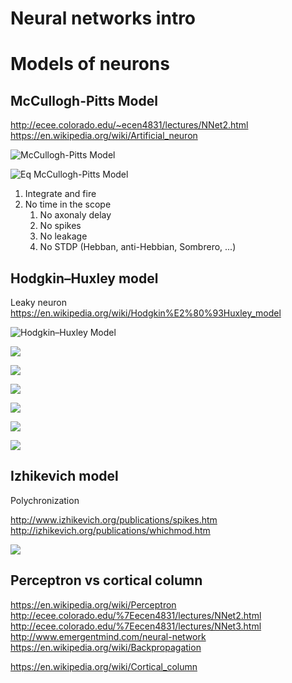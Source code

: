 # Neural networks intro

# Models of neurons 

## McCullogh-Pitts Model

http://ecee.colorado.edu/~ecen4831/lectures/NNet2.html
https://en.wikipedia.org/wiki/Artificial_neuron

![McCullogh-Pitts Model](http://ecee.colorado.edu/%7Eecen4831/lectures/MPneuron.gif)

![Eq McCullogh-Pitts Model](http://ecee.colorado.edu/%7Eecen4831/lectures/NN2img1.gif)

1. Integrate and fire 
1. No time in the scope
   1. No axonaly delay
   1. No spikes 
   1. No leakage
   1. No STDP (Hebban, anti-Hebbian, Sombrero, ...)


## Hodgkin–Huxley model

Leaky neuron
https://en.wikipedia.org/wiki/Hodgkin%E2%80%93Huxley_model


![Hodgkin–Huxley Model](https://upload.wikimedia.org/wikipedia/commons/c/cf/Hodgkin-Huxley.jpg)

![](https://wikimedia.org/api/rest_v1/media/math/render/svg/57d1b3bbb35cff6bf377c856d8bd9ae757bccb32)

![](https://wikimedia.org/api/rest_v1/media/math/render/svg/57d1b3bbb35cff6bf377c856d8bd9ae757bccb32)

![](https://wikimedia.org/api/rest_v1/media/math/render/svg/c5434aab0a1d7aafab87cd8e24132915b1b4a080)

![](https://wikimedia.org/api/rest_v1/media/math/render/svg/991a21b14bf791de20acef79b1930a8b91a0de20)

![](https://wikimedia.org/api/rest_v1/media/math/render/svg/59608db44b5ed8fea02434ec45c0e82b330eada5)

![](https://wikimedia.org/api/rest_v1/media/math/render/svg/2538c007693f6471276ef157bcfae8f913e89d9b)

## Izhikevich model

Polychronization

http://www.izhikevich.org/publications/spikes.htm
http://izhikevich.org/publications/whichmod.htm

![](http://www.izhikevich.org/publications/izhik.gif)

## Perceptron vs cortical column 

https://en.wikipedia.org/wiki/Perceptron
http://ecee.colorado.edu/%7Eecen4831/lectures/NNet2.html
http://ecee.colorado.edu/%7Eecen4831/lectures/NNet3.html
http://www.emergentmind.com/neural-network
https://en.wikipedia.org/wiki/Backpropagation


https://en.wikipedia.org/wiki/Cortical_column
